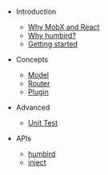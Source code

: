 - Introduction
  - [Why MobX and React](/introduction/why-mobx-and-react)
  - [Why humbird?](/introduction/why-humbird)
  - [Getting started](/introduction/getting-started)

- Concepts
  - [Model](/concepts/model)
  - [Router](/concepts/router)
  - [Plugin](/concepts/plugin)

- Advanced
  - [Unit Test](/advanced/unit-test)

- APIs
  - [humbird](/api/instance)
  - [inject](/api/inject)
